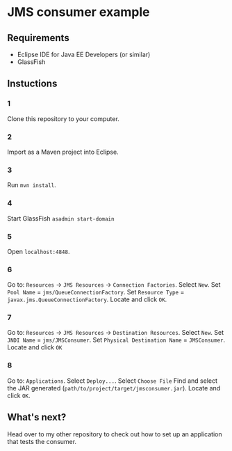 # JMS consumer example

## Requirements
- Eclipse IDE for Java EE Developers (or similar)
- GlassFish


## Instuctions

### 1
Clone this repository to your computer.

### 2
Import as a Maven project into Eclipse.

### 3
Run `mvn install`.

### 4
Start GlassFish `asadmin start-domain`

### 5
Open `localhost:4848`.

### 6
Go to:
`Resources` -> `JMS Resources` -> `Connection Factories`.
Select `New`.
Set `Pool Name` = `jms/QueueConnectionFactory`.
Set `Resource Type` = `javax.jms.QueueConnectionFactory`.
Locate and click `OK`.

### 7
Go to:
`Resources` -> `JMS Resources` -> `Destination Resources`.
Select `New`.
Set `JNDI Name` = `jms/JMSConsumer`.
Set `Physical Destination Name` = `JMSConsumer`.
Locate and click `OK`

### 8
Go to:
`Applications`.
Select `Deploy...`.
Select `Choose File`
Find and select the JAR generated (`path/to/project/target/jmsconsumer.jar`).
Locate and click `OK`.

## What's next?

Head over to my other repository to check out how to set up an application that
tests the consumer.
